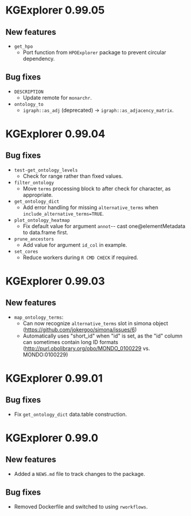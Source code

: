 # KGExplorer 0.99.05

## New features
* `get_hpo`
  - Port function from `HPOExplorer` package to prevent circular dependency.

## Bug fixes
* `DESCRIPTION`
  - Update remote for `monarchr`.
* `ontology_to`
  - `igraph::as_adj` (deprecated) -> `igraph::as_adjacency_matrix`.

# KGExplorer 0.99.04

## Bug fixes
* `test-get_ontology_levels`
  - Check for range rather than fixed values.
* `filter_ontology`
  - Move `terms` processing block to after check for character, as appropriate.
* `get_ontology_dict`
  - Add error handling for missing `alternative_terms` when
  `include_alternative_terms=TRUE`.
* `plot_ontology_heatmap`
  - Fix default value for argument `annot`-- cast one@elementMetadata to
  data.frame first.
* `prune_ancestors`
  - Add value for argument `id_col` in example.
* `set_cores`
  - Reduce workers during `R CMD CHECK` if required.

# KGExplorer 0.99.03

## New features

* `map_ontology_terms`: 
  - Can now recognize `alternative_terms` slot in simona object (https://github.com/jokergoo/simona/issues/6)
  - Automatically uses "short_id" when "id" is set, as the "id" column can sometimes contain long ID formats (http://purl.obolibrary.org/obo/MONDO_0100229 vs. MONDO:0100229)

# KGExplorer 0.99.01

## Bug fixes

- Fix `get_ontology_dict` data.table construction.

# KGExplorer 0.99.0

## New features
 
* Added a `NEWS.md` file to track changes to the package.

## Bug fixes

* Removed Dockerfile and switched to using `rworkflows`.
